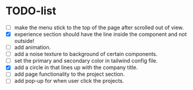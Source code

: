# TODO-list

- [ ] make the menu stick to the top of the page after scrolled out of view.
- [x] experience section should have the line inside the component and not outside!
- [ ] add animation.
- [ ] add a noise texture to background of certain components.
- [ ] set the primary and secondary color in tailwind config file.
- [x] add a circle in that lines up with the company title.
- [ ] add page functionality to the project section.
- [ ] add pop-up for when user click the projects.
